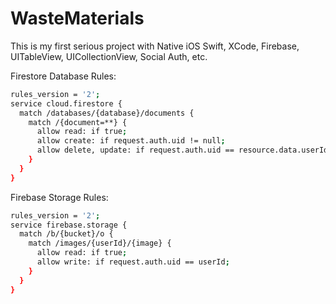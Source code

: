 # WasteMaterials
This is my first serious project with Native iOS Swift, XCode, Firebase, UITableView, UICollectionView, Social Auth, etc.


Firestore Database Rules:
```bash
rules_version = '2';
service cloud.firestore {
  match /databases/{database}/documents {
    match /{document=**} {
      allow read: if true;
      allow create: if request.auth.uid != null;
      allow delete, update: if request.auth.uid == resource.data.userId;
    }
  }
}
```

Firebase Storage Rules:
```bash
rules_version = '2';
service firebase.storage {
  match /b/{bucket}/o {
    match /images/{userId}/{image} {
      allow read: if true; 
      allow write: if request.auth.uid == userId;
    }
  }
}
```

